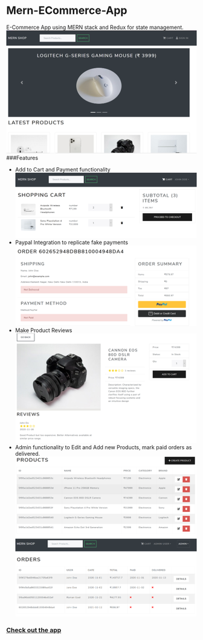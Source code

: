# Mern-ECommerce-App
E-Commerce App using MERN stack and Redux for state management.
![](Image-1.png)
###Features
* Add to Cart and Payment functionality
![](Image-3.png)
* Paypal Integration to replicate fake payments
![](Image-4.png)
* Make Product Reviews
![](Image-2.png)
* Admin functionality to Edit and Add new Products, mark paid orders as delivered.
![](Image-5.png)
![](Image-6.png)
### [Check out the app](https://mern-app-shop.herokuapp.com)
